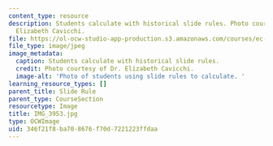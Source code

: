 ```yaml
---
content_type: resource
description: Students calculate with historical slide rules. Photo courtesy of Dr.
  Elizabeth Cavicchi.
file: https://ol-ocw-studio-app-production.s3.amazonaws.com/courses/ec-050-recreate-experiments-from-history-inform-the-future-from-the-past-galileo-january-iap-2010/346f21f8ba708676f70d7221223ffdaa_IMG_3953.jpg
file_type: image/jpeg
image_metadata:
  caption: Students calculate with historical slide rules.
  credit: Photo courtesy of Dr. Elizabeth Cavicchi.
  image-alt: 'Photo of students using slide rules to calculate. '
learning_resource_types: []
parent_title: Slide Rule
parent_type: CourseSection
resourcetype: Image
title: IMG_3953.jpg
type: OCWImage
uid: 346f21f8-ba70-8676-f70d-7221223ffdaa
---
```

